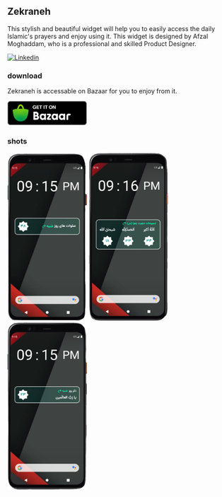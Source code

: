## Zekraneh
This stylish and beautiful widget will help you to easily access the daily Islamic's prayers and enjoy using it. This widget is designed by Afzal Moghaddam, who is a professional and skilled Product Designer.

[![Linkedin](https://img.shields.io/badge/-AfzalMoghaddam-blue?style=flat-square&logo=Linkedin&logoColor=white&link=https://www.linkedin.com/in/afzal-moghaddam/)](https://www.linkedin.com/in/afzal-moghaddam) 

### download
Zekraneh is accessable on Bazaar for you to enjoy from it.

<a href="https://cafebazaar.ir/app/ir.rezarasuolzadeh.zekraneh"> 
    <img alt="Zekraneh" src="/shots/bazaar.png"  width=180" height="55"> 
</a>

### shots
<p float="left">
    <img alt="Passengers" src="/shots/shot_1.png"  width="180" height="380"> 
    <img alt="Passengers" src="/shots/shot_2.png"  width="180" height="380">
    <img alt="Passengers" src="/shots/shot_3.png"  width="180" height="380"> 
</p>
